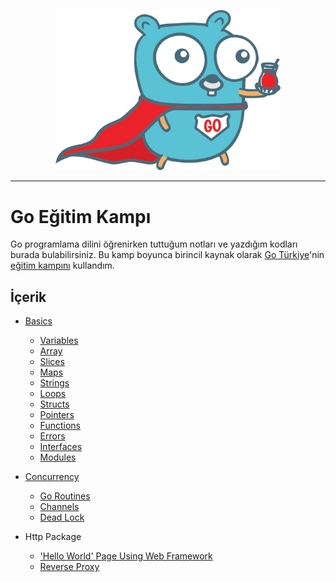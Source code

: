 <p align="center"><img src="https://raw.githubusercontent.com/GoTurkiye/training/main/.res/cayci_gopherman.png" width="360"></p>

<hr>

# Go Eğitim Kampı

Go programlama dilini öğrenirken tuttuğum notları ve yazdığım kodları burada bulabilirsiniz.
Bu kamp boyunca birincil kaynak olarak [Go Türkiye](https://github.com/GoTurkiye)'nin [eğitim kampını](https://github.com/GoTurkiye/training) kullandım.

## İçerik

* [Basics](101-basics/README.md)
	* [Variables](101-basics/variables/README.md)
	* [Array](101-basics/array/README.md)
    * [Slices](101-basics/slice/README.md)
    * [Maps](101-basics/map/README.md)
    * [Strings](101-basics/string/README.md)
    * [Loops](101-basics/loops/README.md)
    * [Structs](101-basics/structs/README.md)
    * [Pointers](101-basics/pointer/README.md)
    * [Functions](101-basics/functions/README.md)
    * [Errors](101-basics/error/README.md)
    * [Interfaces](101-basics/interface/README.md)
    * [Modules](101-basics/modules/README.md)

* [Concurrency](102-concurrency/README.md)
    * [Go Routines](102-concurrency/go-routines/README.md)
    * [Channels](102-concurrency/channels/README.md)
    * [Dead Lock](102-concurrency/deadlocks/README.md)

* Http Package
    * ['Hello World' Page Using Web Framework](103-http/helloworld/README.md)
    * [Reverse Proxy](103-http/reverse-proxy/README.md)